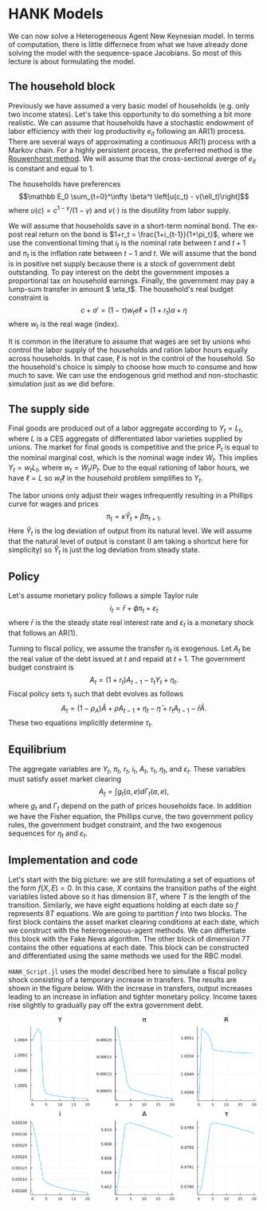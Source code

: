 # HANK Models

We can now solve a Heterogeneous Agent New Keynesian model. In terms of computation, there is little differnece from what we have already done solving the model with the sequence-space Jacobians.  So most of this lecture is about formulating the model.

## The household block

Previously we have assumed a very basic model of households (e.g. only two income states). Let's take this opportunity to do something a bit more realistic.  We can assume that households have a stochastic endowment of labor efficiency with their log productivity $e_{it}$ following an AR(1) process. There are several ways of approximating a continuous AR(1) process with a Markov chain. For a highly persistent process, the preferred method is the [Rouwenhorst method](https://doi.org/10.1016/j.red.2010.02.002).  We will assume that the cross-sectional averge of $e_{it}$ is constant and equal to 1.

The households have preferences
$$\mathbb E_0 \sum_{t=0}^\infty \beta^t \left[u(c_t) - v(\ell_t)\right]$$
where $u(c) = c^{1-\gamma}/(1-\gamma)$ and $v(\cdot)$ is the disutility from labor supply.

We will assume that households save in a short-term nominal bond.  The ex-post real return on the bond is $1+r_t = \frac{1+i_{t-1}}{1+\pi_t}$, where we use the conventional timing that $i_t$ is the nominal rate between $t$ and $t+1$ and $\pi_t$ is the inflation rate between $t-1$ and $t$.  We will assume that the bond is in positive net supply because there is a stock of government debt outstanding. To pay interest on the debt the government imposes a proportional tax on household earnings. Finally, the government may pay a lump-sum transfer in amount $ \eta_t$.  The household's real budget constraint is
$$  c +  a' = (1-\tau) w_t e \ell + (1+r_t) a + \eta$$
where $w_t$ is the real wage (index).

It is common in the literature to assume that wages are set by unions who control the labor supply of the households and ration labor hours equally across households. In that case, $\ell$ is not in the control of the household. So the household's choice is simply to choose how much to consume and how much to save. We can use the endogenous grid method and non-stochastic simulation just as we did before.

## The supply side

Final goods are produced out of a labor aggregate according to $Y_t = L_t$, where $L$ is a CES aggregate of differentiated labor varieties supplied by unions. The market for final goods is competitive and the price $P_t$ is equal to the nominal marginal cost, which is the nominal wage index $W_t$.  This implies $Y_t = w_t L_t$, where $w_t = W_t / P_t$.  Due to the equal rationing of labor hours, we have $\ell = L$ so $w_t \ell$ in the household problem simplifies to $Y_t$.

The labor unions only adjust their wages infrequently resulting in a Phillips curve for wages and prices
$$\pi_t = \kappa \hat Y_t + \beta \pi_{t+1}.$$
Here $\hat Y_t$ is the log deviation of output from its natural level. We will assume that the natural level of output is constant (I am taking a shortcut here for simplicity) so $\hat Y_t$ is just the log deviation from steady state.

## Policy

Let's assume monetary policy follows a simple Taylor rule
$$i_t = \bar r + \phi \pi_t + \varepsilon_t$$
where $\bar r$ is the the steady state real interest rate and  $\varepsilon_t$ is a monetary shock that follows an AR(1).

Turning to fiscal policy, we assume the transfer $\eta_t$ is exogenous. Let $A_{t}$ be the real value of the debt issued at $t$ and repaid at $t+1$. The government budget constraint is
$$A_t=  (1+r_t)A_{t-1} -\tau_t Y_t + \eta_t.$$
Fiscal policy sets $\tau_t$ such that debt evolves as follows
$$A_t = (1-\rho_A) \bar A + \rho A_{t-1} + \eta_t -\bar \eta + r_t A_{t-1} - \bar r \bar A.$$
These two equations implicitly determine $\tau_t$.

## Equilibrium

The aggregate variables are $Y_t$, $\pi_t$, $r_t$, $i_t$, $A_t$, $\tau_t$, $\eta_t$, and $\varepsilon_t$.  These variables must satisfy asset market clearing
$$A_t = \int g_t(a,e) d\Gamma_t(a,e),$$
where $g_t$ and $\Gamma_t$ depend on the path of prices households face. In addition we have the Fisher equation, the Phillips curve, the two government policy rules, the government budget constraint, and the two exogenous sequences for $\eta_t$ and $\varepsilon_t$.


## Implementation and code

Let's start with the big picture: we are still formulating a set of equations of the form $f(X,E) = 0.$  In this case, $X$ contains the transition paths of the eight variables listed above so it has dimension $8T$, where $T$ is the length of the transition. Similarly, we have eight equations holding at each date so $f$ represents $8T$ equations.  We are going to partition $f$ into two blocks.  The first block contains the asset market clearing conditions at each date, which we construct with the heterogeneous-agent methods. We can differtiate this block with the Fake News algorithm.  The other block of dimension $7T$ contains the other equations at each date.  This block can be constructed and differentiated using the same methods we used for the RBC model.

``HANK_Script.jl`` uses the model described here to simulate a fiscal policy shock consisting of a temporary increase in transfers. The results are shown in the figure below.  With the increase in transfers, output increases leading to an increase in inflation and tighter monetary policy.  Income taxes rise slightly to gradually pay off the extra government debt.

![Fiscal policy shock in a HANK model.](Figures/HANK.png) 